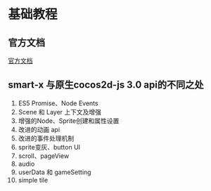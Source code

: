 # 基础教程

## 官方文档

[官方文档](http://cocos2d-x.org/docs/catalog/framework/html5/zh)

## smart-x 与原生cocos2d-js 3.0 api的不同之处

1. ES5 Promise、Node Events
1. Scene 和 Layer 上下文及增强
1. 增强的Node、Sprite创建和属性设置
1. 改进的动画 api
1. 改进的事件处理机制
1. sprite变灰、button UI
1. scroll、pageView
1. audio
1. userData 和 gameSetting
1. simple tile

